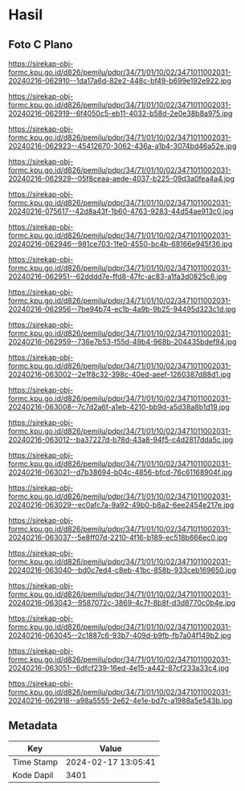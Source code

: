 # Hasil

## Foto C Plano

https://sirekap-obj-formc.kpu.go.id/d826/pemilu/pdpr/34/71/01/10/02/3471011002031-20240216-062910--1da17a6d-82e2-448c-bf49-b699e192e922.jpg

https://sirekap-obj-formc.kpu.go.id/d826/pemilu/pdpr/34/71/01/10/02/3471011002031-20240216-062919--6f4050c5-eb11-4032-b58d-2e0e38b8a975.jpg

https://sirekap-obj-formc.kpu.go.id/d826/pemilu/pdpr/34/71/01/10/02/3471011002031-20240216-062923--45412670-3062-436a-a1b4-3074bd46a52e.jpg

https://sirekap-obj-formc.kpu.go.id/d826/pemilu/pdpr/34/71/01/10/02/3471011002031-20240216-062929--05f8ceaa-aede-4037-b225-09d3a0fea4a4.jpg

https://sirekap-obj-formc.kpu.go.id/d826/pemilu/pdpr/34/71/01/10/02/3471011002031-20240216-075617--42d8a43f-1b60-4763-9283-44d54ae913c0.jpg

https://sirekap-obj-formc.kpu.go.id/d826/pemilu/pdpr/34/71/01/10/02/3471011002031-20240216-062946--981ce703-1fe0-4550-bc4b-68166e945f36.jpg

https://sirekap-obj-formc.kpu.go.id/d826/pemilu/pdpr/34/71/01/10/02/3471011002031-20240216-062951--62dddd7e-ffd8-47fc-ac83-a1fa3d0825c6.jpg

https://sirekap-obj-formc.kpu.go.id/d826/pemilu/pdpr/34/71/01/10/02/3471011002031-20240216-062956--7be94b74-ec1b-4a9b-9b25-94495d323c1d.jpg

https://sirekap-obj-formc.kpu.go.id/d826/pemilu/pdpr/34/71/01/10/02/3471011002031-20240216-062959--736e7b53-f55d-49b4-968b-204435bdef94.jpg

https://sirekap-obj-formc.kpu.go.id/d826/pemilu/pdpr/34/71/01/10/02/3471011002031-20240216-063002--2e1f8c32-398c-40ed-aeef-1260387d88d1.jpg

https://sirekap-obj-formc.kpu.go.id/d826/pemilu/pdpr/34/71/01/10/02/3471011002031-20240216-063008--7c7d2a6f-a1eb-4210-bb9d-a5d38a8b1d19.jpg

https://sirekap-obj-formc.kpu.go.id/d826/pemilu/pdpr/34/71/01/10/02/3471011002031-20240216-063012--ba37227d-b78d-43a8-94f5-c4d2817dda5c.jpg

https://sirekap-obj-formc.kpu.go.id/d826/pemilu/pdpr/34/71/01/10/02/3471011002031-20240216-063021--d7b38694-b04c-4856-bfcd-76c61168904f.jpg

https://sirekap-obj-formc.kpu.go.id/d826/pemilu/pdpr/34/71/01/10/02/3471011002031-20240216-063029--ec0afc7a-9a92-49b0-b8a2-6ee2454e217e.jpg

https://sirekap-obj-formc.kpu.go.id/d826/pemilu/pdpr/34/71/01/10/02/3471011002031-20240216-063037--5e8ff07d-2210-4f16-b189-ec518b666ec0.jpg

https://sirekap-obj-formc.kpu.go.id/d826/pemilu/pdpr/34/71/01/10/02/3471011002031-20240216-063040--bd0c7ed4-c8eb-41bc-858b-933ceb169650.jpg

https://sirekap-obj-formc.kpu.go.id/d826/pemilu/pdpr/34/71/01/10/02/3471011002031-20240216-063043--9587072c-3869-4c7f-8b8f-d3d8770c0b4e.jpg

https://sirekap-obj-formc.kpu.go.id/d826/pemilu/pdpr/34/71/01/10/02/3471011002031-20240216-063045--2c1887c6-93b7-409d-b9fb-fb7a04f149b2.jpg

https://sirekap-obj-formc.kpu.go.id/d826/pemilu/pdpr/34/71/01/10/02/3471011002031-20240216-063051--6dfcf239-16ed-4e15-a442-87cf233a33c4.jpg

https://sirekap-obj-formc.kpu.go.id/d826/pemilu/pdpr/34/71/01/10/02/3471011002031-20240216-062918--a98a5555-2e62-4e1e-bd7c-a1988a5e543b.jpg


## Metadata

| Key        | Value               |
| ---------- | ------------------- |
| Time Stamp | 2024-02-17 13:05:41 |
| Kode Dapil | 3401                |



